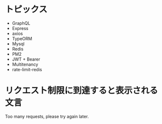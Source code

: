 # トピックス
- GraphQL
- Express
- axios
- TypeORM
- Mysql
- Redis
- PM2
- JWT + Bearer
- Multitenancy
- rate-limit-redis

# リクエスト制限に到達すると表示される文言
Too many requests, please try again later.